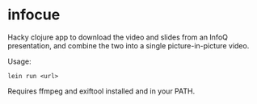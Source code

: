 # infocue

Hacky clojure app to download the video and slides from an InfoQ
presentation, and combine the two into a single picture-in-picture
video.

Usage:

    lein run <url>

Requires ffmpeg and exiftool installed and in your PATH.
